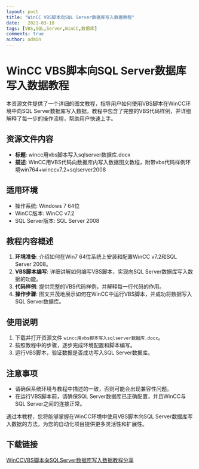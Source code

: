 ```yaml
---
layout: post
title: "WinCC VBS脚本向SQL Server数据库写入数据教程"
date:   2021-03-10
tags: [VBS,SQL,Server,WinCC,数据库]
comments: true
author: admin
---
```

# WinCC VBS脚本向SQL Server数据库写入数据教程

本资源文件提供了一个详细的图文教程，指导用户如何使用VBS脚本在WinCC环境中向SQL Server数据库写入数据。教程中包含了完整的VBS代码样例，并详细解释了每一步的操作流程，帮助用户快速上手。

## 资源文件内容

- **标题**: wincc用vbs脚本写入sqlserver数据库.docx
- **描述**: WinCC用VBS代码向数据库内写入数据图文教程，附带vbs代码样例环境win764+winccv7.2+sqlserver2008

## 适用环境

- 操作系统: Windows 7 64位
- WinCC版本: WinCC v7.2
- SQL Server版本: SQL Server 2008

## 教程内容概述

1. **环境准备**: 介绍如何在Win7 64位系统上安装和配置WinCC v7.2和SQL Server 2008。
2. **VBS脚本编写**: 详细讲解如何编写VBS脚本，实现向SQL Server数据库写入数据的功能。
3. **代码样例**: 提供完整的VBS代码样例，并解释每一行代码的作用。
4. **操作步骤**: 图文并茂地展示如何在WinCC中运行VBS脚本，并成功将数据写入SQL Server数据库。

## 使用说明

1. 下载并打开资源文件 `wincc用vbs脚本写入sqlserver数据库.docx`。
2. 按照教程中的步骤，逐步完成环境配置和脚本编写。
3. 运行VBS脚本，验证数据是否成功写入SQL Server数据库。

## 注意事项

- 请确保系统环境与教程中描述的一致，否则可能会出现兼容性问题。
- 在运行VBS脚本前，请确保SQL Server数据库已正确配置，并且WinCC与SQL Server之间的连接正常。

通过本教程，您将能够掌握在WinCC环境中使用VBS脚本向SQL Server数据库写入数据的方法，为您的自动化项目提供更多灵活性和扩展性。

## 下载链接

[WinCCVBS脚本向SQLServer数据库写入数据教程分享](https://pan.quark.cn/s/7500fcf04ad3)